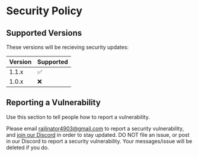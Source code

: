 # Security Policy

## Supported Versions

These versions will be recieving security updates:

| Version | Supported          |
| ------- | ------------------ |
| 1.1.x   | :white_check_mark: |
| 1.0.x   | :x: |

## Reporting a Vulnerability

Use this section to tell people how to report a vulnerability.

Please email railinator4903@gmail.com to report a security vulnerability, and [join our Discord](https://discord.gg/ZTVuFVF) in order to stay updated. DO NOT file an issue, or post in our Discord to report a security vulnerability. Your messages/issue will be deleted if you do.
